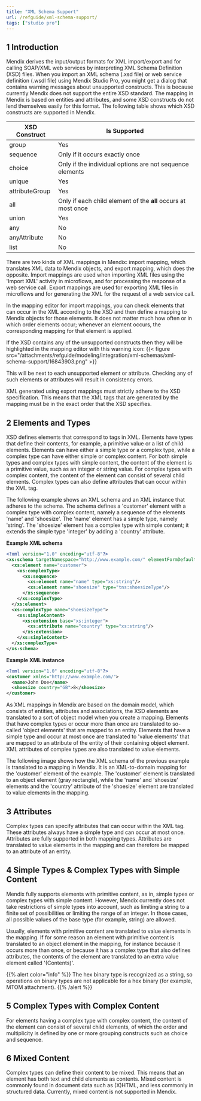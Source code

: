 ```yaml
---
title: "XML Schema Support"
url: /refguide/xml-schema-support/
tags: ["studio pro"]
---
```


## 1 Introduction

Mendix derives the input/output formats for XML import/export and for calling SOAP/XML web services by interpreting XML Schema Definition (XSD) files. When you import an XML schema (.xsd file) or web service definition (.wsdl file) using Mendix Studio Pro, you might get a dialog that contains warning messages about unsupported constructs. This is because currently Mendix does not support the entire XSD standard. The mapping in Mendix is based on entities and attributes, and some XSD constructs do not lend themselves easily for this format. The following table shows which XSD constructs are supported in Mendix.

| XSD Construct | Is Supported |
| --- | --- |
| group | Yes |
| sequence | Only if it occurs exactly once |
| choice | Only if the individual options are not sequence elements |
| unique | Yes |
| attributeGroup | Yes |
| all | Only if each child element of the **all** occurs at most once |
| union | Yes |
| any | No |
| anyAttribute | No |
| list | No |

There are two kinds of XML mappings in Mendix: import mapping, which translates XML data to Mendix objects, and export mapping, which does the opposite. Import mappings are used when importing XML files using the 'Import XML' activity in microflows, and for processing the response of a web service call. Export mappings are used for exporting XML files in microflows and for generating the XML for the request of a web service call.

In the mapping editor for import mappings, you can check elements that can occur in the XML according to the XSD and then define a mapping to Mendix objects for those elements. It does not matter much how often or in which order elements occur; whenever an element occurs, the corresponding mapping for that element is applied.

If the XSD contains any of the unsupported constructs then they will be highlighted in the mapping editor with this warning icon: {{< figure src="/attachments/refguide/modeling/integration/xml-schemas/xml-schema-support/16843903.png" >}}

This will be next to each unsupported element or attribute. Checking any of such elements or attributes will result in consistency errors. 

XML generated using export mappings must strictly adhere to the XSD specification. This means that the XML tags that are generated by the mapping must be in the exact order that the XSD specifies.

## 2 Elements and Types

XSD defines elements that correspond to tags in XML. Elements have types that define their contents, for example, a primitive value or a list of child elements. Elements can have either a simple type or a complex type, while a complex type can have either simple or complex content. For both simple types and complex types with simple content, the content of the element is a primitive value, such as an integer or string value. For complex types with complex content, the content of the element can consist of several child elements. Complex types can also define attributes that can occur within the XML tag.

The following example shows an XML schema and an XML instance that adheres to the schema. The schema defines a 'customer' element with a complex type with complex content, namely a sequence of the elements 'name' and 'shoesize'. The 'name' element has a simple type, namely 'string'. The 'shoesize' element has a complex type with simple content; it extends the simple type 'integer' by adding a 'country' attribute.

**Example XML schema**

```xml
<?xml version="1.0" encoding="utf-8"?>
<xs:schema targetNamespace="http://www.example.com/" elementFormDefault="qualified" xmlns:tns="http://www.example.com/" xmlns:xs="http://www.w3.org/2001/XMLSchema">
  <xs:element name="customer">
    <xs:complexType>
      <xs:sequence>
        <xs:element name="name" type="xs:string"/>
        <xs:element name="shoesize" type="tns:shoesizeType"/>
      </xs:sequence>
    </xs:complexType>
  </xs:element>
  <xs:complexType name="shoesizeType">
    <xs:simpleContent>
      <xs:extension base="xs:integer">
        <xs:attribute name="country" type="xs:string"/>
      </xs:extension>
    </xs:simpleContent>
  </xs:complexType>
</xs:schema>

```

**Example XML instance**

```xml
<?xml version="1.0" encoding="utf-8"?>
<customer xmlns="http://www.example.com/">
  <name>John Doe</name>
  <shoesize country="GB">8</shoesize>
</customer>

```

As XML mappings in Mendix are based on the domain model, which consists of entities, attributes and associations, the XSD elements are translated to a sort of object model when you create a mapping. Elements that have complex types or occur more than once are translated to so-called 'object elements' that are mapped to an entity. Elements that have a simple type and occur at most once are translated to 'value elements' that are mapped to an attribute of the entity of their containing object element. XML attributes of complex types are also translated to value elements.

The following image shows how the XML schema of the previous example is translated to a mapping in Mendix. It is an XML-to-domain mapping for the 'customer' element of the example. The 'customer' element is translated to an object element (gray rectangle), while the 'name' and 'shoesize' elements and the 'country' attribute of the 'shoesize' element are translated to value elements in the mapping.

## 3 Attributes

Complex types can specify attributes that can occur within the XML tag. These attributes always have a simple type and can occur at most once. Attributes are fully supported in both mapping types. Attributes are translated to value elements in the mapping and can therefore be mapped to an attribute of an entity.

## 4 Simple Types & Complex Types with Simple Content

Mendix fully supports elements with primitive content, as in, simple types or complex types with simple content. However, Mendix currently does not take restrictions of simple types into account, such as limiting a string to a finite set of possibilities or limiting the range of an integer. In those cases, all possible values of the base type (for example, string) are allowed.

Usually, elements with primitive content are translated to value elements in the mapping. If for some reason an element with primitive content is translated to an object element in the mapping, for instance because it occurs more than once, or because it has a complex type that also defines attributes, the contents of the element are translated to an extra value element called '(Contents)'.

{{% alert color="info" %}}
The hex binary type is recognized as a string, so operations on binary types are not applicable for a hex binary (for example, MTOM attachment).
{{% /alert %}}

## 5 Complex Types with Complex Content

For elements having a complex type with complex content, the content of the element can consist of several child elements, of which the order and multiplicity is defined by one or more grouping constructs such as choice and sequence. 

## 6 Mixed Content

Complex types can define their content to be mixed. This means that an element has both text and child elements as contents. Mixed content is commonly found in document data such as (X)HTML, and less commonly in structured data. Currently, mixed content is not supported in Mendix.

